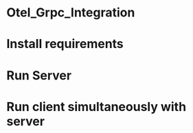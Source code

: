 # Otel_Grpc_Integration

# Install requirements

# Run Server

# Run client simultaneously with server

